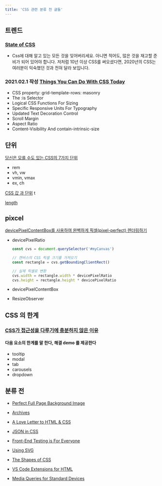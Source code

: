 ```yaml
---
title: 'CSS 관련 분류 전 글들'
---
```


## 트렌드

### [State of CSS](https://2020.stateofcss.com/ko-KR/)

-   Css에 대해 알고 있는 모든 것을 잊어버리세요. 아니면 적어도, 많은 것을 재고할 준비가 되어 있어야 합니다. 저처럼 10년 이상 CSS를 써오셨다면, 2020년의 CSS는 여러분이 익숙했던 것과 전혀 달라 보입니다.

### 2021.02.1 작성 [Things You Can Do With CSS Today](https://www.smashingmagazine.com/2021/02/things-you-can-do-with-css-today/)

-   CSS property: grid-template-rows: masonry
-   The :is Selector
-   Logical CSS Functions For Sizing
-   Specific Responsive Units For Typography
-   Updated Text Decoration Control
-   Scroll Margin
-   Aspect Ratio
-   Content-Visibility And contain-intrinsic-size

## 단위

[당신은 모를 수도 있는 CSS의 7가지 단위](https://webdesign.tutsplus.com/ko/articles/7-css-units-you-might-not-know-about--cms-22573)

-   rem
-   vh, vw
-   vmin, vmax
-   ex, ch

[CSS 값 과 단위](https://developer.mozilla.org/ko/docs/Learn/CSS/Building_blocks/Values_and_units) t

[length](https://developer.mozilla.org/ko/docs/Web/CSS/length)

## pixcel

[devicePixelContentBox를 사용하여 완벽하게 픽셀(pixel-perfect) 렌더링하기](https://ui.toast.com/weekly-pick/ko_20200728)

-   devicePixelRatio

    ```js
    const cvs = document.querySelector('#myCanvas')

    // 캔버스의 CSS 픽셀 크기를 가져오기
    const rectangle = cvs.getBoundingClientRect()

    // 실제 픽셀로 변환
    cvs.width = rectangle.width * devicePixelRatio
    cvs.height = rectangle.height * devicePixelRatio
    ```

-   devicePixelContentBox
-   ResizeObserver

## CSS 의 한계

### [CSS가 접근성을 다루기에 충분하지 않은 이유](https://www.smashingmagazine.com/2021/06/css-javascript-requirements-accessible-components/)

#### 다음 요소의 한계를 말 한다, 해결 demo 를 제공한다

-   tooltip
-   modal
-   tab
-   carousels
-   dropdown

## 분류 전

-   [Perfect Full Page Background Image](https://css-tricks.com/perfect-full-page-background-image/)

-   [Archives](https://css-tricks.com/archives/)

-   [A Love Letter to HTML & CSS](https://css-tricks.com/a-love-letter-to-html-css/)

-   [JSON in CSS](https://css-tricks.com/json-in-css/)

-   [Front-End Testing is For Everyone](https://css-tricks.com/front-end-testing-is-for-everyone/)

-   [Using SVG](https://css-tricks.com/using-svg/)

-   [The Shapes of CSS](https://css-tricks.com/the-shapes-of-css/)

-   [VS Code Extensions for HTML](https://css-tricks.com/vs-code-extensions-for-html/)

-   [Media Queries for Standard Devices](https://css-tricks.com/snippets/css/media-queries-for-standard-devices/)
